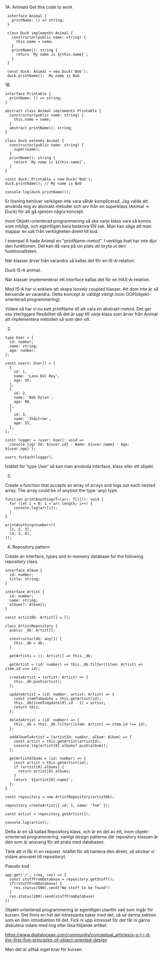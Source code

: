  1A. Animals
Get this code to work

```
 interface Animal {
   printName: () => string;
 }

 class Duck implements Animal {
   constructor(public name: string) {
     this.name = name;
   }
   printName(): string {
     return `My name is ${this.name}`;
   }
 }

 const duck: Animal = new Duck('Bob');
 duck.printName();  My name is Bob
```
1B. 

```
interface Printable {
  printName: () => string;
}

abstract class Animal implements Printable {
  constructor(public name: string) {
    this.name = name;
  }
  abstract printName(): string;
}

class Duck extends Animal {
  constructor(public name: string) {
    super(name);
  }
  printName(): string {
    return `My name is ${this.name}`;
  }
}

const duck: Printable = new Duck('Bob');
duck.printName(); // My name is Bob

console.log(duck.printName());
```

Er lösning behöver verkligen inte vara såhär komplicerad. Jag valde att använda mig av abstrakt metoder och arv från en superklass (Animal -> Duck) för att gå igenom några koncept.

Inom Objekt-orienterad programmering så ska varje klass vara så konsis som möjligt, och egentligen bara beskriva EN sak. Man kan säga att man mappar en sak från verkligheten direkt till kod.

I exempel A hade Animal en "printName-metod". I verkliga livet har inte djur den funktionen. Det kan då vara på sin plats att bryta ut den funktionaliteten.

När klasser ärver från varandra så kallas det för en IS-A-relation.

Duck IS-A animal.

När klasser implementerar ett interface kallas det för en HAS-A-relation.

Med IS-A har vi enklare att skapa loosely coupled klasser. Att dom inte är så beroende av varandra. Detta koncept är väldigt viktigt inom OOP(objekt-orienterad programmering).

Vidare så har vi nu satt printName till att vara en abstrakt-metod. Det ger oss yterliggare flexibilitet då det är upp till varje klass som ärver från Animal att implementera metoden så som den vill.

2. 
```
type User = {
  id: number;
  name: string;
  age: number;
};

const users: User[] = [
  {
    id: 1,
    name: 'Lana Del Rey',
    age: 35,
  },
  {
    id: 2,
    name: 'Bob Dylan',
    age: 80,
  },
  {
    id: 3,
    name: 'Thåström',
    age: 55,
  },
];

const logger = (user: User): void =>
  console.log(`Id: ${user.id} - Name: ${user.name} - Age: ${user.age}`);

users.forEach(logger);
```

Istället för 'type User' så kan man använda interface, klass eller ett objekt. 

3.

Create a function that accepts an array of arrays and logs out each nested array. The array could be of any(not the type 'any) type.

```
function printAnything<T>(arr: T[][]): void {
  for (let i = 0; i < arr.length; i++) {
    console.log(arr[i]);
  }
}

printAnything<number>([
  [1, 2, 3],
  [4, 5, 6],
]);
```

4. Repository pattern

Create an interface, types and in-memory database for the following repository class.

```
interface Album {
  id: number;
  title: string;
}

interface Artist {
  id: number;
  name: string;
  albums?: Album[];
}

const artistDb: Artist[] = [];

class ArtistRepository {
  public _db: Artist[];

  constructor(db: any[]) {
    this._db = db;
  }

  getArtists = (): Artist[] => this._db;

  getArtist = (id: number) => this._db.filter((item: Artist) => item.id === id);

  createArtist = (artist: Artist) => {
    this._db.push(artist);
  };

  updateArtist = (id: number, artist: Artist) => {
    const itemToUpdate = this.getArtist(id);
    this._db[itemToUpdate[0].id - 1] = artist;
    return this;
  };

  deleteArtist = (id: number) => {
    this._db = this._db.filter((item: Artist) => item.id !== id);
  };

  addAlbumToArtist = (artistId: number, album: Album) => {
    const artist = this.getArtist(artistId);
    console.log(artist[0].albums?.push(album));
  };

  getArtistAlbums = (id: number) => {
    const artist = this.getArtist(id);
    if (artist[0].albums) {
      return artist[0].albums;
    }
    return `${artist[0].name}`;
  };
}

const repository = new ArtistRepository(artistDb);

repository.createArtist({ id: 1, name: 'Tom' });

const artist = repository.getArtist(1);

console.log(artist);

```
Detta är en så kallad Repository klass, och är en del av ett, inom objekt-orienterad programmering, vanligt design patterna där repository klassen är den som är ansvarig för att prata med databasen.

Tänk att vi får in en request. Istället för att hantera den direkt, så skickar vi vidare ansvaret till repositoryt.

Pseudo kod

```
app.get('/', (req, res) => {
  const stuffFromDatabase = repository.getStuff();
  if(!stuffFromDatabase) {
    res.status(500).send("No stuff to be found")
  }
  res.status(200).send(stuffFromDatabase)
})
```

Objekt-orienterad programmering är egentligen utanför vad som ingår för kursen. Det finns en hel del intressanta saker med det, så se denna sektion som en liten introduktion till det. Fick ni upp intresset för det får ni gärna diskutera vidare med mig eller läsa följande artikel:

https://www.digitalocean.com/community/conceptual_articles/s-o-l-i-d-the-first-five-principles-of-object-oriented-design

Men det är alltså inget krav för kursen.
